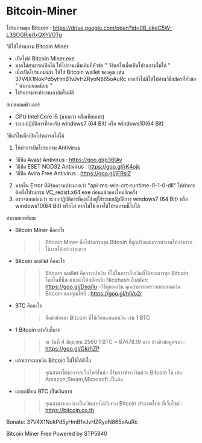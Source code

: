 # Bitcoin-Miner
โปรแกรมขุด Bitcoin : https://drive.google.com/open?id=0B_ekeC5W-L3SOGRjei1xQXhVOTg

วิธีใช้โปรแกรม Bitcoin Miner
   - เปิดไฟล์ Bitcoin Miner.exe
   - หากไม่สามารถเปิดได้ ให้ไปอ่านเพิ่มเติมที่หัวข้อ " วิธีแก้ไขเมื่อเปิดโปรแกรมไม่ได้ "
   - เมื่อเปิดโปรแกมแล้ว ให้ใส่ Bitcoin wallet ของคุณ เช่น 37V4X1NokPd5yHmB1vJvHZRyoN865oAuRc หากยังไม่มีให้ไปอ่านวิธีสมัครที่หัวข้อ " คำถามยอดนิยม "
   - โปรแกรมจะทำงานเองอัตโนมัติ

สเปคคอมพิวเตอร์
   - CPU Intel Core i5 (มากกว่า หรือเทียบเท่า)
  - ระบบปฏิบัติการที่รองรับ windows7 (64 Bit) หรือ windows10(64 Bit)

วิธีแก้ไขเมื่อเปิดโปรแกรมไม่ได้
 1.  ให้ทำการปิดโปรแกรม Antivirus
 -  วิธีปิด Avast Antivirus : https://goo.gl/g36tAv
 -  วิธีปิด ESET NOD32 Antivirus : https://goo.gl/rK4ojk
 -  วิธีปิด Avira Free Antivirus : https://goo.gl/jFRslZ
 2.  หากขึ้น Error ที่มีข้อความประมาณว่า "api-ms-win-crt-runtime-l1-1-0-dll" ให้ทำการติดตั้งโปรแกรม VC_redist.x64.exe ก่อนแล้วลองใหม่อีกครั้ง
 3.  ตรวจสอบก่อนว่า ระบบปฏิบัติการที่คุณใช้อยู่ใช้ระบบปฏิบัติการ windows7 (64 Bit) หรือ windows10(64 Bit) หรือไม่ หากไม่ใช้ อาจใช้โปรแกรมนี้ไม่ได้

คำถามยอดนิยม
- Bitcoin Miner คืออะไร
  >> Bitcoin Miner คือโปรแกรมขุด Bitcoin ที่ถูกปรับแต่งการทำงานให้สามารถใช้งานได้อย่างง่ายดาย
- Bitcoin wallet คืออะไร
  >> Bitcoin wallet คือกระเป๋าเงิน ที่ใช้ในการเก็บเงินที่ได้จากการขุด Bitcoin โดยในที่นี้ขอแนะนำให้สมัครกับ Nicehash ลิ้งสมัคร: https://goo.gl/Dxoj1u
-วิธีดูยอดเงิน
  >> คุณสามารถตรวจสอบยอดเงิน Bitcoin ของคุณได้ที่ : https://goo.gl/hlVo2r
- BTC คืออะไร
  >> คือคำย่อของ Bitcoin ที่ใช้เรียกแทนค่าเงิน เช่น 1 BTC
- 1 Bitcoin เท่ากับกี่บาท
  >> ณ วันที่ 4 มิถุนายน 2560 1 BTC = 87478.19 บาท อ้างอิงข้อมูลจาก : https://goo.gl/GkrhZP
- แล้วเราจะเอาเงิน Bitcoin ไปใช้ได้ยังไง
  >> คุณสามาซื้อของจากเว็บไซต์ชั้นนำ ที่รับการชำระเงินด้วย Bitcoin ได้ เช่น Amazon,Steam,Microsoft เป็นต้น
- แลกเปลี่ยน BTC เป็นเงินบาท
  >> คุณสามารถแปลงเป็นเงินบาทได้กับทาง Bitcoin ประเทศไทย ที่เว็บไซต์ : https://bitcoin.co.th

Bonate: 37V4X1NokPd5yHmB1vJvHZRyoN865oAuRc

Bitcoin Miner Free Powered by STP5940
